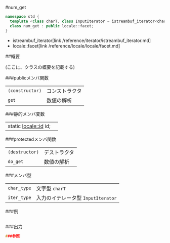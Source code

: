 #num_get
```cpp
namespace std {
  template <class charT, class InputIterator = istreambuf_iterator<charT> >
  class num_get : public locale::facet;
}
```
* istreambuf_iterator[link /reference/iterator/istreambuf_iterator.md]
* locale::facet[link /reference/locale/locale/facet.md]

##概要

(ここに、クラスの概要を記載する)

###publicメンバ関数

| | |
|----------------------------|-----------------------|
| `(constructor)` | コンストラクタ |
| `get` | 数値の解析 |

###静的メンバ変数

| | |
|---------------------------------------------------------------------------------------------------------------------------------------------------------------------------------------------------------------------------------------------------------------|--|
| static [locale::id](/reference/locale/locale/id.md) id; |  |

###protectedメンバ関数

| | |
|---------------------------|--------------------|
| `(destructor)` | デストラクタ |
| `do_get` | 数値の解析 |

###メンバ型

| | |
|------------------------|--------------------------------------------------------|
| `char_type` | 文字型 `charT` |
| `iter_type` | 入力のイテレータ型 `InputIterator` |

###例

```cpp
```

###出力
```cpp
###参照
```
